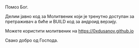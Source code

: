 Помоз Бог.

Делим јавно код за Молитвеник који је тренутно доступан за претраживач а биће и BUILD код за андроид верзију.

Можете користити молитвеник на https://0xdusanov.github.io

Свако добро од Господа.
